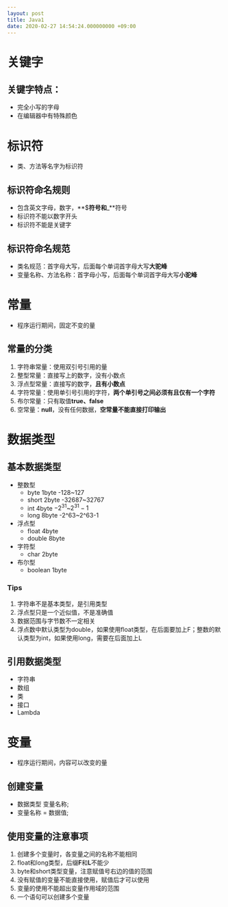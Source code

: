 ```yaml
---
layout: post
title: Java1
date: 2020-02-27 14:54:24.000000000 +09:00
---
```



 <script type="text/javascript"
       src="http://cdn.mathjax.org/mathjax/latest/MathJax.js?config=TeX-AMS-MML_HTMLorMML"></script>
# 关键字
## 关键字特点：
   + 完全小写的字母
   + 在编辑器中有特殊颜色

# 标识符
   + 类、方法等名字为标识符

## 标识符命名规则
   + 包含英文字母，数字，**$**符号和**_**符号
   + 标识符不能以数字开头
   + 标识符不能是关键字

## 标识符命名规范
   + 类名规范：首字母大写，后面每个单词首字母大写**大驼峰**
   + 变量名称、方法名称：首字母小写，后面每个单词首字母大写**小驼峰**

# 常量
   + 程序运行期间，固定不变的量

## 常量的分类
   1. 字符串常量：使用双引号引用的量
   2. 整型常量：直接写上的数字，没有小数点
   3. 浮点型常量：直接写的数字，**且有小数点**
   4. 字符常量：使用单引号引用的字符，**两个单引号之间必须有且仅有一个字符**
   5. 布尔常量：只有取值**true、false**
   6. 空常量：**null**，没有任何数据，**空常量不能直接打印输出**

# 数据类型

## 基本数据类型
   + 整数型
      + byte 1byte -128~127
      + short 2byte -32687~32767
      + int 4byte $-2^31$~$2^31-1$
      + long 8byte -2^63~2^63-1
   + 浮点型
      + float 4byte
      + double 8byte
   + 字符型
      + char 2byte
   + 布尔型
      + boolean 1byte

### Tips
   1. 字符串不是基本类型，是引用类型
   2. 浮点型只是一个近似值，不是准确值
   3. 数据范围与字节数不一定相关
   4. 浮点数中默认类型为double，如果使用float类型，在后面要加上F；整数的默认类型为int，如果使用long，需要在后面加上L 

## 引用数据类型
   + 字符串
   + 数组
   + 类
   + 接口
   + Lambda

# 变量 
   + 程序运行期间，内容可以改变的量
## 创建变量
   + 数据类型 变量名称;
   + 变量名称 = 数据值;

## 使用变量的注意事项
   1. 创建多个变量时，各变量之间的名称不能相同
   2. float和long类型，后缀**F**和**L**不能少
   3. byte和short类型变量，注意赋值号右边的值的范围
   4. 没有赋值的变量不能直接使用，赋值后才可以使用
   5. 变量的使用不能超出变量作用域的范围
   6. 一个语句可以创建多个变量